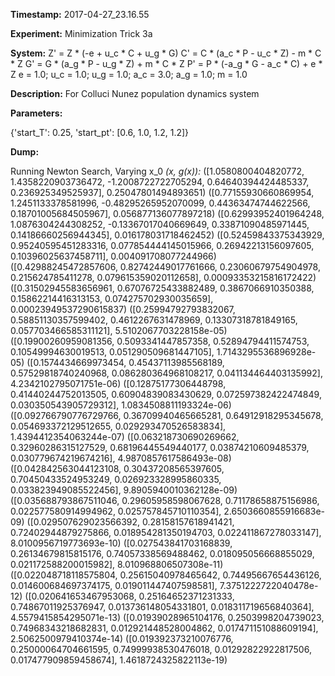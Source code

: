 **Timestamp:** 2017-04-27_23.16.55

**Experiment:** Minimization Trick 3a

**System:**
Z' = Z * (-e + u_c * C + u_g * G) 
C' = C * (a_c * P - u_c * Z) - m * C * Z 
G' = G * (a_g * P - u_g * Z) + m * C * Z 
P' = P * (-a_g * G - a_c * C) + e * Z 
e = 1.0; u_c = 1.0; u_g = 1.0; a_c = 3.0; a_g = 1.0; m = 1.0

**Description:** For Colluci Nunez population dynamics system

**Parameters:**

{'start_T': 0.25, 'start_pt': [0.6, 1.0, 1.2, 1.2]}

**Dump:**

Running Newton Search, Varying x_0
*(x, g(x)):*
([1.0580800404820772, 1.4358220903736472, -1.2008722722705294, 0.64640394424485337, 0.236925349525937], 0.25047801494893651)
([0.77155930660869954, 1.2451133378581996, -0.48295265952070099, 0.44363474744622566, 0.18701005684505967], 0.056877136077897218)
([0.62993952401964248, 1.0876304244308252, -0.13367017040669649, 0.33871090485971445, 0.14186660256944345], 0.016178031718462452)
([0.52459843375343929, 0.95240595451283316, 0.077854444145015966, 0.26942213156097605, 0.10396025637458711], 0.004091708077244966)
([0.42988245472857606, 0.82742449017761666, 0.23060679754904978, 0.215624785411278, 0.079615359020112658], 0.00093353215816172422)
([0.31502945583656961, 0.67076725433882489, 0.3867066910350388, 0.15862214416313153, 0.074275702930035659], 0.00023949537290615837)
([0.25994792793832067, 0.58851130357599402, 0.4612267631478969, 0.13307318781849165, 0.057703466585311121], 5.5102067703228158e-05)
([0.19900260959081356, 0.5093341447857358, 0.52894794411574753, 0.10549994630019513, 0.051290509681447105], 1.7143295536896928e-05)
([0.1574434669973454, 0.45437113985568189, 0.57529818740240968, 0.086280364968108217, 0.041134464403135992], 4.2342102795071751e-06)
([0.12875177306448798, 0.41440244752013505, 0.60904839083430629, 0.072597382422474849, 0.030350543905729312], 1.0834508811193324e-06)
([0.092766790776729766, 0.36709940465665281, 0.64912918295345678, 0.054693372129512655, 0.029293470526583834], 1.4394412354063244e-07)
([0.063218730690269662, 0.32960286315127529, 0.68196445549440177, 0.03874210609485379, 0.030779674219674216], 4.9870857617586493e-08)
([0.042842563044123108, 0.30437208565397605, 0.70450433524953249, 0.026923328995860335, 0.033823949085522456], 9.8905940010362128e-09)
([0.035688793867511046, 0.29605958598067628, 0.71178658875156986, 0.022577580914994962, 0.025757845710110354], 2.6503660855916683e-09)
([0.029507629023566392, 0.28158157618941421, 0.72402944879275866, 0.018954281350194703, 0.022411867278033147], 8.0100956719773693e-10)
([0.027543841703168839, 0.26134679815815176, 0.74057338569488462, 0.018095056668855029, 0.021172588200015982], 8.010968806507308e-11)
([0.022048718118575804, 0.25615040978465642, 0.74495667654436126, 0.014600684697374175, 0.019011447407598581], 7.3751222722040478e-12)
([0.020641653467953068, 0.25164652371231333, 0.74867011925376947, 0.013736148054331801, 0.018311719656840364], 4.5579415854295071e-13)
([0.01939028965104176, 0.2503998204739023, 0.74968343218682831, 0.012921448528004862, 0.017471151088609194], 2.5062500979410374e-14)
([0.019392373210076776, 0.25000064704661595, 0.74999938530476018, 0.01292822922817506, 0.017477909859458674], 1.4618724325822113e-19)